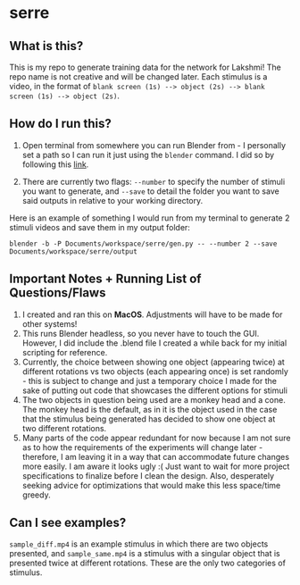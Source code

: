 # serre

## What is this?
This is my repo to generate training data for the network for Lakshmi! The repo name is not creative and will be changed later. Each stimulus is a video, in the format of `blank screen (1s) --> object (2s) --> blank screen (1s) --> object (2s)`.

## How do I run this?
1) Open terminal from somewhere you can run Blender from - I personally set a path so I can run it just using the `blender` command. I did so by following this [link](https://docs.blender.org/manual/en/latest/advanced/command_line/launch/macos.html).

2) There are currently two flags: `--number` to specify the number of stimuli you want to generate, and `--save` to detail the folder you want to save said outputs in relative to your working directory.

Here is an example of something I would run from my terminal to generate 2 stimuli videos and save them in my output folder:

`blender -b -P Documents/workspace/serre/gen.py -- --number 2 --save Documents/workspace/serre/output`

## Important Notes + Running List of Questions/Flaws
1) I created and ran this on **MacOS**. Adjustments will have to be made for other systems!
2) This runs Blender headless, so you never have to touch the GUI. However, I did include the .blend file I created a while back for my initial scripting for reference.
3) Currently, the choice between showing one object (appearing twice) at different rotations vs two objects (each appearing once) is set randomly - this is subject to change and just a temporary choice I made for the sake of putting out code that showcases the different options for stimuli
4) The two objects in question being used are a monkey head and a cone. The monkey head is the default, as in it is the object used in the case that the stimulus being generated has decided to show one object at two different rotations.
5) Many parts of the code appear redundant for now because I am not sure as to how the requirements of the experiments will change later - therefore, I am leaving it in a way that can accommodate future changes more easily. I am aware it looks ugly :( Just want to wait for more project specifications to finalize before I clean the design. Also, desperately seeking advice for optimizations that would make this less space/time greedy.

## Can I see examples?
`sample_diff.mp4` is an example stimulus in which there are two objects presented, and `sample_same.mp4` is a stimulus with a singular object that is presented twice at different rotations. These are the only two categories of stimulus.
